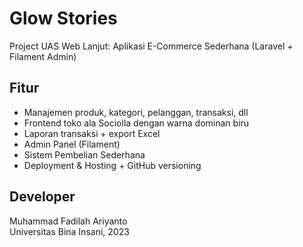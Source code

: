 # Glow Stories

Project UAS Web Lanjut: Aplikasi E-Commerce Sederhana (Laravel + Filament Admin)

## Fitur
- Manajemen produk, kategori, pelanggan, transaksi, dll
- Frontend toko ala Sociolla dengan warna dominan biru
- Laporan transaksi + export Excel
- Admin Panel (Filament)
- Sistem Pembelian Sederhana
- Deployment & Hosting + GitHub versioning

## Developer
Muhammad Fadilah Ariyanto  
Universitas Bina Insani, 2023  
